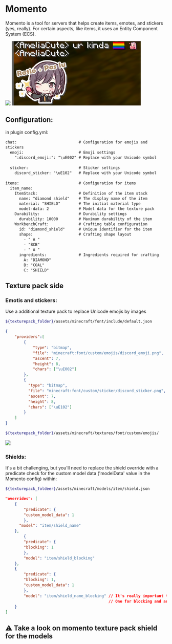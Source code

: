 # Momento
Momento is a tool for servers that helps create items, emotes, and stickers (yes, really). For certain aspects, like items, it uses an Entity Component System (ECS).

![](https://github.com/ReDevCafe/Momento/blob/main/.assets/exa1.png?raw=true)
![](https://github.com/ReDevCafe/Momento/blob/main/.assets/exa3.png?raw=true)

## Configuration:

in plugin config.yml:
```
chat:                           # Configuration for emojis and stickers
  emoji:                        # Emoji settings
    ":discord_emoji:": "\uE002" # Replace with your Unicode symbol
    
  sticker:                      # Sticker settings
    discord_sticker: "\uE102"   # Replace with your Unicode symbol

items:                          # Configuration for items
  item_name:                  
    ItemStack:                  # Definition of the item stack
      name: "diamond shield"    # The display name of the item
      material: "SHIELD"        # The initial material type
      model-data: 2             # Model data for the texture pack
    Durability:                 # Durability settings
      durability: 10000         # Maximum durability of the item
    WorkbenchCraft:             # Crafting table configuration
      id: "diamond_shield"      # Unique identifier for the item
      shape:                    # Crafting shape layout
        - " A "               
        - "BCB"
        - " A "
      ingredients:              # Ingredients required for crafting
        A: "DIAMOND"  
        B: "COAL"
        C: "SHIELD"
```

## Texture pack side

### Emotis and stickers:
Use a additional texture pack to replace Unicode emojis by images <br>
```bash
${texturepack_folder}/assets/minecraft/font/include/default.json
```
```json
{
    "providers":[
        {
            "type": "bitmap",
            "file": "minecraft:font/custom/emojis/discord_emoji.png",
            "ascent": 7,
            "height": 8,
            "chars": ["\uE002"]
        },
        {
          "type": "bitmap",
          "file": "minecraft:font/custom/sticker/discord_sticker.png",
          "ascent": 7,
          "height": 8,
          "chars": ["\uE102"]
        }
    ]
}
```
```bash
${texturepack_folder}/assets/minecraft/textures/font/custom/emojis/
```
![](https://github.com/ReDevCafe/Momento/blob/main/.assets/exa2.png?raw=true)

### Shields:
It's a bit challenging, but you'll need to replace the shield override with a predicate check for the custom model data ('modelData' value in the Momento config) within:
```bash
${texturepack_foldeer}/assets/minecraft/models/item/shield.json
```
```json lines
"overrides": [ 
    {
        "predicate": {
        "custom_model_data": 1
        },
      "model": "item/shield_name"
    },
        {
        "predicate": {
        "blocking": 1
        },
        "model": "item/shield_blocking"
    },
    {
        "predicate": {
        "blocking": 1,
        "custom_model_data": 1
        },
        "model": "item/shield_name_blocking" // It's really important to have two separate models
                                             // One for blocking and another for normal use
    }
]
```
## ⚠️ Take a look on momento texture pack shield for the models 
